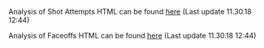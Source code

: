 Analysis of Shot Attempts HTML can be found [here](Shots.html)
(Last update 11.30.18 12:44) 

Analysis of Faceoffs HTML can be found [here](Faceoffs.html)
(Last update 11.30.18 12:44)
